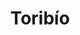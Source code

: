 ---
title: Toribío
menu:
  region:
    parent: pacifico-medio-alto-patia-y-norte-del-cauca
departamento: Cauca
description: >-
  El Municipio de Toribio se ubica al nororiente del departamento del Cauca, a
  una distancia de 123 kilómetros de la capital del departamento, Popayán y a 83
  kilómetros de la ciudad de Cali. 
grafica_ubicacion_geografica: /charts/municipios/toribio/ubicacion_geografica.html
grafica_comunidades_focalizadas: /charts/municipios/toribio/comunidades_focalizadas.html
grafica_poblacion_genero: /charts/municipios/toribio/poblacion_genero.html
grafica_area_geografica_genero: /charts/municipios/toribio/area_geografica_genero.html
grafica_pertenencia_etnica: /charts/municipios/toribio/pertenencia_etnica.html
grafica_conflicto_identidad: /charts/municipios/toribio/conflicto_identidad.html
grafica_violencia_sexual: /charts/municipios/toribio/violencia_sexual.html
grafica_violencia_fisica: /charts/municipios/toribio/violencia_fisica.html
grafica_violencia_psicologica: /charts/municipios/toribio/violencia_psicologica.html
grafica_negligencia_abandono: /charts/municipios/toribio/negligencia_abandono.html
ficha: /fichas/toribio/ficha.pdf
centros_poblados_corregimientos:
  - San Francisco
  - Tacueyó
  - Caloto Nuevo
  - El Huila
distribucion_poblacional_hombres: 15544
distribucion_poblacional_mujeres: 15110
poblacion_discapacidad: 2931
comunidades_etnicas_zona:
  - Nasa
asentamientos_indigenas: null
resguardos_indigenas: 3
consejos_comunitarios: null
total_poblacion_victima: 9002
num_sujetos_reparacion_colectiva: 1
num_planes_retorno_reubicacion_colectiva: 0
territorio_entidades_snariv_sivjrnr:
  - >-
    Unidad para la Atención y Reparación Integral a las víctimas (UARIV)
    (SNARIV)
  - Servicio Nacional de Aprendizaje (SENA) (SNARIV)
  - >-
    Instituto Colombiano de Crédito Educativo y Estudios Técnicos en el Exterior
    (ICETEX) (SNARIV)
  - Secretarios de despacho Administración Local (SNARIV)
  - Personería (SNARIV)
  - Unidad de Búsqueda de Personas dadas por Desaparecidas (UBPD) (SIVJRNR)
priorizacion_convivencia_social_salud_mental: Alta razón de Mortalidad materna
region: Pacífico Medio, Alto Patía y Norte del Cauca
priorizacion_sexualidad_derechos_sexuales_reproductivos: >-
  Ratificación del modelo de salud intercultural,Cofinanciación para la creación
  de 3 puntos interveredales de Atención Intercultural Comunitaria,Mantenimiento
  en 11.3 de la tasa de incidencia de mujeres violentadas por 100 reportadas en
  SIVIGILA,Implementar la estrategia de rehabilitación basada en
  comunidad,"Construir, definir e implementar una agenda social concertada, que
  unifica la respuesta transitoria de atención integral a víctimas del
  conflicto"
priorizacion_gestion_diferencial_poblaciones_vulnerables: >-
  Número de informes sobre las actividades del proyecto de fortalecimiento de
  las capacidades institucionales y apoyo a la gestión en Salud Pública,Mantener
  la cobertura de afiliación al SGSSS mediante el régimen subsidiado con acceso
  a la atención intercultural
priorizacion_fortalecimiento_autoridad_sanitaria: >-
  Número de informes sobre las actividades del proyecto de fortalecimiento de
  las capacidades institucionales y apoyo a la gestión en Salud Pública,Mantener
  la cobertura de afiliación al SGSSS mediante el régimen subsidiado con acceso
  a la atención intercultural
eventos_salud_publica_predominantes:
  - Agresiones por animales potencialmente transmisores de rabia
  - Vigilancia en salud pública de la violencia de género e intrafamiliar
  - Intento de suicidio
  - Morbilidad materna extrema
  - Intoxicaciones
  - Infección respiratoria aguda grave inusitada
  - Bajo peso al nacer
  - Mortalidad perinatal y neonatal tardía
  - Varicela individual
  - Desnutrición aguda en menores de 5 años
rips_salud_mental_poblacion_general:
  - Trastorno mixto de ansiedad y depresión
  - Esquizofrenia
  - Trastorno de adaptación
  - Insomnio no orgánico
  - Trastornos mentales y del comportamiento debido al uso del alcohol
servicios_telemedicina_mpio_depto:
  - No hay habilitados servicios aún
total_pobreza_multidimensional: 4510%
pobreza_multidimensional_urbano: 1670%
pobreza_multidimensional_centro_poblado_rural_disperso: 4700%
ppales_actividades_economicas:
  - Agricultura
  - Ganadería
  - Servicios ambientales
observaciones_ppales_actividades_economicas: Agricultura (Café y Frutales como mora y gulupa)
ppal_vocacion_mpio:
  - Agroforestal
  - Agricultura
observaciones_ppal_vocacion_mpio: >-
  Principalmente forestal 70% Agropecuario el 30% El Pueblo Nassa tiene una
  cartografia sagrada y social que define tres lugares: Prohibidos: páramos,
  nevados, volcanes, montañas, lagunas, ciénagas, sitios de origen, cementerios
  y quebradas. Lugares encantados: Laguna Juan Tama, Nevado de Puracé; Nevado
  del Ruíz, Río Paez, Río Cauca, Macizo Colombiano, páramo, lagos, lagunas,
  nacederos de agua. Lugares Comunales: Tul comunitario, potreros, bosques, y
  montañas.
trabajo_informal: 9550%
ppal_uso_suelo:
  - Agricultura
  - Ganadería
observaciones_ppal_uso_suelo: >-
  El conocimiento ancestral y estrategias de labranza ha permitido la producción
  de:

  Autoconsumo - Tul

  Café, representa el 45% del área sembrada

  Platano

  Frutales (gulupa, mora, tomate de árbol)

  Ganaderia doble propósito - pastos

  Trucha

  Conservación y sostenibilidad de los temas ambientales Organización Nassa,
  sector privado y público: Corpopalo - Por un Cauca Sostenible

  El 41.2% tiene un uso adecuado del suelo

  Amplio proceso de desforestación por presión de uso del suelo
espacios_socio_comunitarios:
  - BIBLIOTECA PÚBLICA MUNICIPAL DE TORIBIO
  - ' Polideportivo'
  - ' Centro Recreacional YURA'
medios_comunicacion:
  - NASA STEREO
  - ' Perifoneo'
iniciativas_org_sociedad_civil: '48'
programas_usaid:
  - Programa de Derechos Humanos
  - ' Territorios de Oportunidad: "Fortalecer la capacidad de las comunidades López'
  - ' Timbiquí'
  - ' El Tambo'
  - ' Guapi'
  - ' Piamonte"'
  - ' Programa de Alianzas Comerciales'
  - ' Superando las Violencias contra las Mujeres'
  - ' Justicia para una Paz Sostenible'
  - ' Iniciativa de Finanzas Rurales'
  - ' Programa de Reintegración y Prevención del Reclutamiento'
  - ' Ser Más Maestro'
  - ' Nuestra Tierra Próspera'
  - ' Páramos y Bosques: Puracé y Totoró'
  - ' Juntos por la Transparencia'
  - ' Jóvenes Resilientes'
comunidad_focalizada: Vereda Flayo-Klayu
comunidad_focalizada_url: vereda-flayo-klayu

---